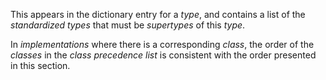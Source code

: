  



This appears in the dictionary entry for a *type*, and contains a list of the *standardized types* that must be *supertypes* of this *type*. 



In *implementations* where there is a corresponding *class*, the order of the *classes* in the *class precedence list* is consistent with the order presented in this section. 











